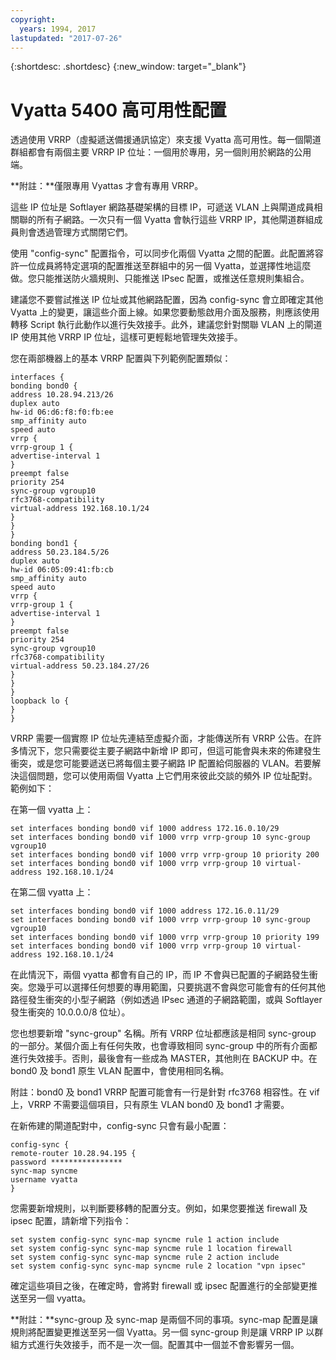 ```yaml
---
copyright:
  years: 1994, 2017
lastupdated: "2017-07-26"
---
```


{:shortdesc: .shortdesc}
{:new_window: target="_blank"}

# Vyatta 5400 高可用性配置

透過使用 VRRP（虛擬遞送備援通訊協定）來支援 Vyatta 高可用性。每一個閘道群組都會有兩個主要 VRRP IP 位址：一個用於專用，另一個則用於網路的公用端。 

**附註：**僅限專用 Vyattas 才會有專用 VRRP。 

這些 IP 位址是 Softlayer 網路基礎架構的目標 IP，可遞送 VLAN 上與閘道成員相關聯的所有子網路。一次只有一個 Vyatta 會執行這些 VRRP IP，其他閘道群組成員則會透過管理方式關閉它們。

使用 "config-sync" 配置指令，可以同步化兩個 Vyatta 之間的配置。此配置將容許一位成員將特定選項的配置推送至群組中的另一個 Vyatta，並選擇性地這麼做。您只能推送防火牆規則、只能推送 IPsec 配置，或推送任意規則集組合。 

建議您不要嘗試推送 IP 位址或其他網路配置，因為 config-sync 會立即確定其他 Vyatta 上的變更，讓這些介面上線。如果您要動態啟用介面及服務，則應該使用轉移 Script 執行此動作以進行失效接手。此外，建議您針對關聯 VLAN 上的閘道 IP 使用其他 VRRP IP 位址，這樣可更輕鬆地管理失效接手。

您在兩部機器上的基本 VRRP 配置與下列範例配置類似：

    interfaces {
    bonding bond0 {
    address 10.28.94.213/26
    duplex auto
    hw-id 06:d6:f8:f0:fb:ee
    smp_affinity auto
    speed auto
    vrrp {
    vrrp-group 1 {
    advertise-interval 1
    }
    preempt false
    priority 254
    sync-group vgroup10
    rfc3768-compatibility
    virtual-address 192.168.10.1/24
    }
    }
    }
    bonding bond1 {
    address 50.23.184.5/26
    duplex auto
    hw-id 06:05:09:41:fb:cb
    smp_affinity auto
    speed auto
    vrrp {
    vrrp-group 1 {
    advertise-interval 1
    }
    preempt false
    priority 254
    sync-group vgroup10
    rfc3768-compatibility
    virtual-address 50.23.184.27/26
    }
    }
    }
    loopback lo {
    }
    }

VRRP 需要一個實際 IP 位址先連結至虛擬介面，才能傳送所有 VRRP 公告。在許多情況下，您只需要從主要子網路中新增 IP 即可，但這可能會與未來的佈建發生衝突，或是您可能要遞送已將每個主要子網路 IP 配置給伺服器的 VLAN。若要解決這個問題，您可以使用兩個 Vyatta 上它們用來彼此交談的頻外 IP 位址配對。範例如下：

在第一個 vyatta 上：

    set interfaces bonding bond0 vif 1000 address 172.16.0.10/29
    set interfaces bonding bond0 vif 1000 vrrp vrrp-group 10 sync-group vgroup10
    set interfaces bonding bond0 vif 1000 vrrp vrrp-group 10 priority 200
    set interfaces bonding bond0 vif 1000 vrrp vrrp-group 10 virtual-address 192.168.10.1/24

在第二個 vyatta 上：

    set interfaces bonding bond0 vif 1000 address 172.16.0.11/29
    set interfaces bonding bond0 vif 1000 vrrp vrrp-group 10 sync-group vgroup10
    set interfaces bonding bond0 vif 1000 vrrp vrrp-group 10 priority 199
    set interfaces bonding bond0 vif 1000 vrrp vrrp-group 10 virtual-address 192.168.10.1/24

在此情況下，兩個 vyatta 都會有自己的 IP，而 IP 不會與已配置的子網路發生衝突。您幾乎可以選擇任何想要的專用範圍，只要挑選不會與您可能會有的任何其他路徑發生衝突的小型子網路（例如透過 IPsec 通道的子網路範圍，或與 Softlayer 發生衝突的 10.0.0.0/8 位址）。

您也想要新增 "sync-group" 名稱。所有 VRRP 位址都應該是相同 sync-group 的一部分。某個介面上有任何失敗，也會導致相同 sync-group 中的所有介面都進行失效接手。否則，最後會有一些成為 MASTER，其他則在 BACKUP 中。在 bond0 及 bond1 原生 VLAN 配置中，會使用相同名稱。

附註：bond0 及 bond1 VRRP 配置可能會有一行是針對 rfc3768 相容性。在 vif 上，VRRP 不需要這個項目，只有原生 VLAN bond0 及 bond1 才需要。

在新佈建的閘道配對中，config-sync 只會有最小配置：


    config-sync {
    remote-router 10.28.94.195 {
    password ****************
    sync-map syncme
    username vyatta
    }

您需要新增規則，以判斷要移轉的配置分支。例如，如果您要推送 firewall 及 ipsec 配置，請新增下列指令：


    set system config-sync sync-map syncme rule 1 action include
    set system config-sync sync-map syncme rule 1 location firewall
    set system config-sync sync-map syncme rule 2 action include
    set system config-sync sync-map syncme rule 2 location "vpn ipsec"

確定這些項目之後，在確定時，會將對 firewall 或 ipsec 配置進行的全部變更推送至另一個 vyatta。

**附註：**sync-group 及 sync-map 是兩個不同的事項。sync-map 配置是讓規則將配置變更推送至另一個 Vyatta。另一個 sync-group 則是讓 VRRP IP 以群組方式進行失效接手，而不是一次一個。配置其中一個並不會影響另一個。
